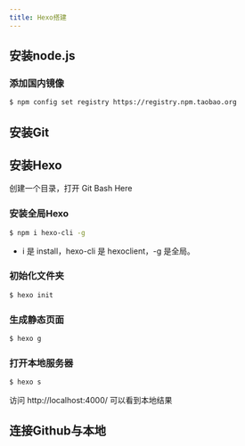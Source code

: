 ```yaml
---
title: Hexo搭建
---
```


## 安装node.js

### 添加国内镜像

```bash
$ npm config set registry https://registry.npm.taobao.org
```

## 安装Git

## 安装Hexo

创建一个目录，打开 Git Bash Here 

### 安装全局Hexo

```bash
$ npm i hexo-cli -g
```

* i 是 install，hexo-cli 是 hexoclient，-g 是全局。

### 初始化文件夹

```bash
$ hexo init
```

### 生成静态页面

```bash
$ hexo g
```

### 打开本地服务器

```bash
$ hexo s
```

访问 http://localhost:4000/ 可以看到本地结果

## 连接Github与本地